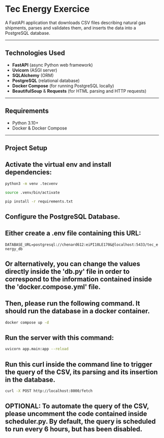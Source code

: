 # Tec Energy Exercice

A FastAPI application that downloads CSV files describing natural gas shipments, parses and validates them, and inserts the data into a PostgreSQL database.

---

## Technologies Used

- **FastAPI** (async Python web framework)
- **Uvicorn** (ASGI server)
- **SQLAlchemy** (ORM)
- **PostgreSQL** (relational database)
- **Docker Compose** (for running PostgreSQL locally)
- **BeautifulSoup** & **Requests** (for HTML parsing and HTTP requests)

---

## Requirements

- Python 3.10+
- Docker & Docker Compose

---

## Project Setup

## Activate the virtual env and install dependencies:

```bash
python3 -m venv .tecvenv

source .venv/bin/activate

pip install -r requirements.txt
```

## Configure the PostgreSQL Database. 
## Either create a .env file containing this URL: 
`DATABASE_URL=postgresql://chenard612:eiPI10LE170&@localhost:5433/tec_energy_db`
## Or alternatively, you can change the values directly inside the 'db.py' file in order to correspond to the information contained inside the 'docker.compose.yml' file.
## Then, please run the following command. It should run the database in a docker container.

```bash
docker compose up -d
```

## Run the server with this command:

```bash
uvicorn app.main:app --reload
```

## Run this curl inside the command line to trigger the query of the CSV, its parsing and its insertion in the database.

```bash
curl -X POST http://localhost:8000/fetch
```

## OPTIONAL: To automate the query of the CSV, please uncomment the code contained inside scheduler.py. By default, the query is scheduled to run every 6 hours, but has been disabled.